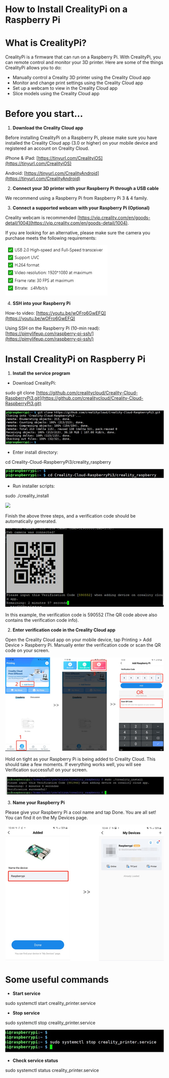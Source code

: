 # **How to Install CrealityPi on a Raspberry Pi**


# **What is CrealityPi?**

CrealityPi is a firmware that can run on a Raspberry Pi. With CrealityPi, you can remote control and monitor your 3D printer. Here are some of the things CrealityPi allows you to do:

- Manually control a Creality 3D printer using the Creality Cloud app
- Monitor and change print settings using the Creality Cloud app
- Set up a webcam to view in the Creality Cloud app
- Slice models using the Creality Cloud app

# **Before you start…**

1. **Download the Creality Cloud app**

Before installing CrealityPi on a Raspberry Pi, please make sure you have installed the Creality Cloud app (3.0 or higher) on your mobile device and registered an account on Creality Cloud.

iPhone &amp; iPad: [https://tinyurl.com/CrealityiOS](https://tinyurl.com/CrealityiOS)

Android: [https://tinyurl.com/CrealityAndroid](https://tinyurl.com/CrealityAndroid)

2. **Connect your 3D printer with your Raspberry Pi through a USB cable**

We recommend using a Raspberry Pi from Raspberry Pi 3 & 4 family.

3. **Connect a supported webcam with your Raspberry Pi (Optional)**

Creality webcam is recommended [https://vip.creality.com/en/goods-detail/1004](https://vip.creality.com/en/goods-detail/1004). 

If you are looking for an alternative, please make sure the camera you purchase meets the following requirements:

![](./picture/add1.jpg)

4. **SSH into your Raspberry Pi**

How-to video: [https://youtu.be/wOFro6GwEFQ](https://youtu.be/wOFro6GwEFQ)

Using SSH on the Raspberry Pi (10-min read):[https://pimylifeup.com/raspberry-pi-ssh/](https://pimylifeup.com/raspberry-pi-ssh/)

# **Install CrealityPi on Raspberry Pi**

1. **Install the service program**

  - Download CrealityPi:

sudo git clone [https://github.com/crealitycloud/Creality-Cloud-RaspberryPi3.git](https://github.com/crealitycloud/Creality-Cloud-RaspberryPi3.git)

![](./picture/add2.jpg)

  - Enter install directory:

  cd Creality-Cloud-RaspberryPi3/creality_raspberry

![](./picture/add3.jpg)

  - Run installer scripts:

  sudo ./creality_install

![](./picture/add4.jpg)

Finish the above three steps, and a verification code should be automatically generated.

![](./picture/add5.jpg)

In this example, the verification code is 590552 (The QR code above also contains the verification code info).

2. **Enter verification code in the Creality Cloud app**

Open the Creality Cloud app on your mobile device, tap Printing > Add Device >  Raspberry Pi. Manually enter the verification code or scan the QR code on your screen.

![](./picture/add6.jpg)

Hold on tight as your Raspberry Pi is being added to Creality Cloud. This should take a few moments. If everything works well, you will see Verification successful! on your screen.

![](./picture/add7.jpg)

3. **Name your Raspberry Pi**

Please give your Raspberry Pi a cool name and tap Done. You are all set! You can find it on the My Devices page.

![](./picture/add8.jpg)

# **Some useful commands**

- **Start service**

sudo systemctl start creality_printer.service

- **Stop service**

sudo systemctl stop creality_printer.service

![](./picture/add9.jpg)

- **Check service status**

sudo systemctl status creality_printer.service
